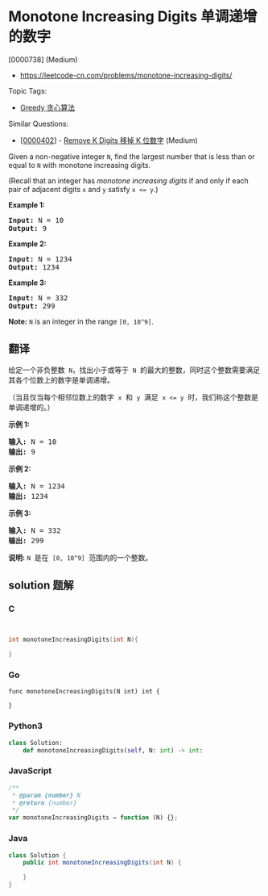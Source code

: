 # Monotone Increasing Digits 单调递增的数字

[0000738] (Medium)

- https://leetcode-cn.com/problems/monotone-increasing-digits/

Topic Tags:

- [Greedy 贪心算法](https://leetcode-cn.com/tag/greedy/)

Similar Questions:

- [[0000402](https://leetcode-cn.com/problems/remove-k-digits/)] - [Remove K Digits 移掉 K 位数字](./0000402.remove-k-digits.md) (Medium)

Given a non-negative integer `N`, find the largest number that is less than or equal to `N` with monotone increasing digits.

(Recall that an integer has _monotone increasing digits_ if and only if each pair of adjacent digits `x` and `y` satisfy `x <= y`.)

**Example 1:**

<pre><b>Input:</b> N = 10
<b>Output:</b> 9
</pre>

**Example 2:**

<pre><b>Input:</b> N = 1234
<b>Output:</b> 1234
</pre>

**Example 3:**

<pre><b>Input:</b> N = 332
<b>Output:</b> 299
</pre>

**Note:** `N` is an integer in the range `[0, 10^9]`.

## 翻译

给定一个非负整数  `N`，找出小于或等于  `N`  的最大的整数，同时这个整数需要满足其各个位数上的数字是单调递增。

（当且仅当每个相邻位数上的数字  `x`  和  `y`  满足  `x <= y`  时，我们称这个整数是单调递增的。）

**示例 1:**

<pre><strong>输入:</strong> N = 10
<strong>输出:</strong> 9
</pre>

**示例 2:**

<pre><strong>输入:</strong> N = 1234
<strong>输出:</strong> 1234
</pre>

**示例 3:**

<pre><strong>输入:</strong> N = 332
<strong>输出:</strong> 299
</pre>

**说明:** `N`  是在  `[0, 10^9]`  范围内的一个整数。

## solution 题解

### C

```c


int monotoneIncreasingDigits(int N){

}


```

### Go

```golang
func monotoneIncreasingDigits(N int) int {

}
```

### Python3

```python
class Solution:
    def monotoneIncreasingDigits(self, N: int) -> int:

```

### JavaScript

```javascript
/**
 * @param {number} N
 * @return {number}
 */
var monotoneIncreasingDigits = function (N) {};
```

### Java

```java
class Solution {
    public int monotoneIncreasingDigits(int N) {

    }
}
```
